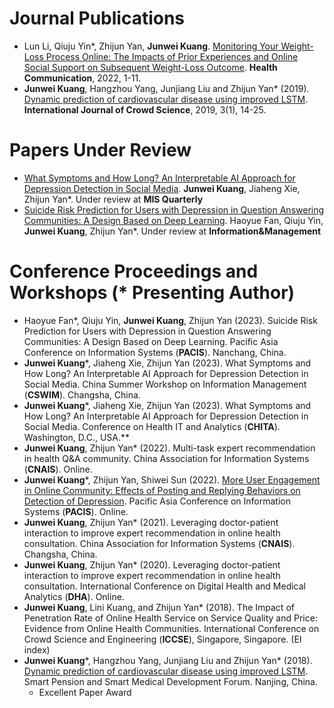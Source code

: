 # Journal Publications 

- Lun Li, Qiuju Yin*, Zhijun Yan, **Junwei Kuang**. [Monitoring Your Weight-Loss Process Online: The Impacts of Prior Experiences and Online Social Support on Subsequent Weight-Loss Outcome](https://www.tandfonline.com/doi/full/10.1080/10410236.2022.2073116). **Health Communication**, 2022, 1-11.
- **Junwei Kuang**, Hangzhou Yang, Junjiang Liu and Zhijun Yan* (2019). [Dynamic prediction of cardiovascular disease using improved LSTM](https://ieeexplore.ieee.org/abstract/document/9826648). **International Journal of Crowd Science**, 2019, 3(1), 14-25.

# Papers Under Review 

- [What Symptoms and How Long? An Interpretable AI Approach for Depression Detection in Social Media](https://arxiv.org/abs/2305.13127v2). **Junwei Kuang**, Jiaheng Xie, Zhijun Yan*. Under review at **MIS Quarterly**
- [Suicide Risk Prediction for Users with Depression in Question Answering Communities: A Design Based on Deep Learning](). Haoyue Fan, Qiuju Yin, **Junwei Kuang**, Zhijun Yan*. Under review at **Information&Management**

# Conference Proceedings and Workshops (* Presenting Author) 

- Haoyue Fan*, Qiuju Yin, **Junwei Kuang**, Zhijun Yan (2023). Suicide Risk Prediction for Users with Depression in Question Answering Communities: A Design Based on Deep Learning. Pacific Asia Conference on Information Systems (**PACIS**). Nanchang, China.
- **Junwei Kuang***, Jiaheng Xie, Zhijun Yan (2023). What Symptoms and How Long? An Interpretable AI Approach for Depression Detection in Social Media. China Summer Workshop on Information Management (**CSWIM**). Changsha, China.
-  **Junwei Kuang***, Jiaheng Xie, Zhijun Yan (2023). What Symptoms and How Long? An Interpretable AI Approach for Depression Detection in Social Media. Conference on Health IT and Analytics (**CHITA**). Washington, D.C., USA.**
- **Junwei Kuang**, Zhijun Yan* (2022). Multi-task expert recommendation in health Q&A community. China Association for Information Systems (**CNAIS**). Online.
- **Junwei Kuang***, Zhijun Yan, Shiwei Sun (2022). [More User Engagement in Online Community: Effects of  Posting and Replying Behaviors on Detection of Depression](https://aisel.aisnet.org/pacis2022/137). Pacific Asia Conference on Information Systems (**PACIS**). Online.
- **Junwei Kuang**, Zhijun Yan* (2021). Leveraging doctor-patient interaction to improve expert recommendation in online health
  consultation. China Association for Information Systems (**CNAIS**). Changsha, China.
- **Junwei Kuang**, Zhijun Yan* (2020). Leveraging doctor-patient interaction to improve expert recommendation in online health
  consultation. International Conference on Digital Health and Medical Analytics (**DHA**). Online.
- **Junwei Kuang**, Lini Kuang, and Zhijun Yan* (2018). The Impact of Penetration Rate of Online Health Service on Service Quality and Price: Evidence from Online Health Communities. International Conference on Crowd Science and Engineering (**ICCSE**), Singapore, Singapore. (EI index)
- **Junwei Kuang***, Hangzhou Yang, Junjiang Liu and Zhijun Yan* (2018). [Dynamic prediction of cardiovascular disease using improved LSTM](https://ieeexplore.ieee.org/abstract/document/9826648). Smart Pension and Smart Medical Development Forum. Nanjing, China.
  - Excellent Paper Award

